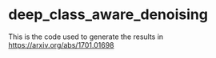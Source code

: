 # deep_class_aware_denoising
This is the code used to generate the results in https://arxiv.org/abs/1701.01698
